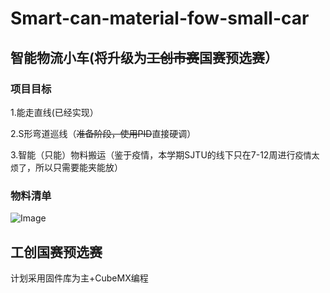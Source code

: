 # Smart-can-material-fow-small-car

## 智能物流小车(将升级为~~工创市赛~~国赛预选赛）

### 项目目标
1.能走直线(已经实现）

2.S形弯道巡线（~~准备阶段，使用PID~~直接硬调）

3.智能（只能）物料搬运（鉴于疫情，本学期SJTU的线下只在7-12周进行<font size=2>疫情太烦了</font>，所以只需要能夹能放）

### 物料清单
![Image](https://user-images.githubusercontent.com/103104984/188306374-8fa1e362-e515-45e7-a7e7-cd2c9ceb2592.jpg)

## 工创国赛预选赛

计划采用固件库为主+CubeMX编程

